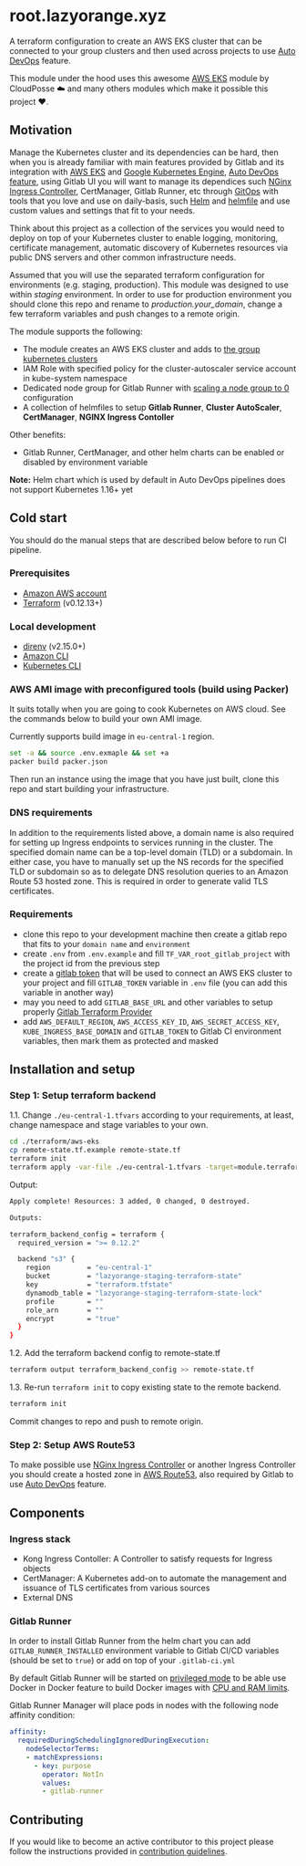 # root.lazyorange.xyz

A terraform configuration to create an AWS EKS cluster that can be connected 
to your group clusters and then used across projects to use [Auto DevOps](https://docs.gitlab.com/ee/topics/autodevops/#overview) feature.

This module under the hood uses this awesome [AWS EKS](https://github.com/cloudposse/terraform-aws-eks-cluster) module by CloudPosse :cloud: and many others modules which make it possible this project :heart:.

## Motivation

Manage the Kubernetes cluster and its dependencies can be hard, then when you is already familiar with main features provided by Gitlab and its integration with [AWS EKS](https://docs.gitlab.com/ee/user/project/clusters/add_remove_clusters.html#eks-cluster) and [Google Kubernetes Engine](https://docs.gitlab.com/ee/user/project/clusters/add_remove_clusters.html#gke-cluster), [Auto DevOps feature](https://docs.gitlab.com/ee/topics/autodevops/#overview), using Gitlab UI you will want to manage its dependices such [NGinx Ingress Controller](https://github.com/helm/charts/tree/master/stable/nginx-ingress), CertManager, Gitlab Runner, etc through [GitOps](https://www.weave.works/blog/practical-guide-gitops) with tools that you love and use on daily-basis, such [Helm](https://helm.sh) and [helmfile](https://github.com/roboll/helmfile) and use custom values and settings that fit to your needs.

Think about this project as a collection of the services you would need to deploy on top of your Kubernetes cluster to enable logging, monitoring, certificate management, automatic discovery of Kubernetes resources via public DNS servers and other common infrastructure needs.

Assumed that you will use the separated terraform configuration for environments (e.g. staging, production). 
This module was designed to use within *staging* environment.
In order to use for production environment you should clone this repo and rename to *production.your_domain*, change a few terraform variables and push changes to a remote origin.

The module supports the following:

- The module creates an AWS EKS cluster and adds to [the group kubernetes clusters](https://docs.gitlab.com/ee/user/group/clusters/#overview)
- IAM Role with specified policy for the cluster-autoscaler service account in kube-system namespace
- Dedicated node group for Gitlab Runner with [scaling a node group to 0](https://github.com/kubernetes/autoscaler/blob/master/cluster-autoscaler/cloudprovider/aws/README.md#scaling-a-node-group-to-0) configuration
- A collection of helmfiles to setup **Gitlab Runner**, **Cluster AutoScaler**, **CertManager**, **NGINX Ingress Contoller**

Other benefits:

- Gitlab Runner, CertManager, and other helm charts can be enabled or disabled by environment variable

**Note:** Helm chart which is used by default in Auto DevOps pipelines does not support Kubernetes 1.16+ yet

## Cold start

You should do the manual steps that are described below before to run CI pipeline.

### Prerequisites

- [Amazon AWS account](https://aws.amazon.com/)
- [Terraform](https://www.terraform.io/downloads.html) (v0.12.13+)

### Local development

- [direnv](https://direnv.net/) (v2.15.0+)
- [Amazon CLI](https://aws.amazon.com/cli/)
- [Kubernetes CLI](https://kubernetes.io/docs/tasks/tools/install-kubectl/)

### AWS AMI image with preconfigured tools (build using Packer)

It suits totally when you are going to cook Kubernetes on AWS cloud.
See the commands below to build your own AMI image.

Currently supports build image in `eu-central-1` region.

```bash
set -a && source .env.exmaple && set +a
packer build packer.json
```

Then run an instance using the image that you have just built, clone this repo and start building your infrastructure.

### DNS requirements

In addition to the requirements listed above, a domain name is also required for setting up Ingress endpoints to services running in the cluster.
The specified domain name can be a top-level domain (TLD) or a subdomain. 
In either case, you have to manually set up the NS records for the specified TLD or subdomain so as to delegate DNS resolution queries to an Amazon Route 53 hosted zone. This is required in order to generate valid TLS certificates.

### Requirements

* clone this repo to your development machine then create a gitlab repo that fits to your `domain name` and `environment`
* create `.env` from `.env.example` and fill `TF_VAR_root_gitlab_project` with the project id from the previous step
* create a [gitlab token](https://docs.gitlab.com/ee/user/profile/personal_access_tokens.html) that will be used to connect an AWS EKS cluster to your project and fill `GITLAB_TOKEN` variable in `.env` file (you can add this variable in another way)
* may you need to add `GITLAB_BASE_URL` and other variables to setup properly [Gitlab Terraform Provider](https://www.terraform.io/docs/providers/gitlab/index.html)
* add `AWS_DEFAULT_REGION`, `AWS_ACCESS_KEY_ID`, `AWS_SECRET_ACCESS_KEY`, `KUBE_INGRESS_BASE_DOMAIN` and `GITLAB_TOKEN` to Gitlab CI environment variables, then mark them as protected and masked

## Installation and setup

### Step 1: Setup terraform backend

1.1. Change `./eu-central-1.tfvars` according to your requirements,
at least, change namespace and stage variables to your own.

```bash
cd ./terraform/aws-eks
cp remote-state.tf.example remote-state.tf
terraform init
terraform apply -var-file ./eu-central-1.tfvars -target=module.terraform_state_backend
```

Output:

```bash
Apply complete! Resources: 3 added, 0 changed, 0 destroyed.

Outputs:

terraform_backend_config = terraform {
  required_version = ">= 0.12.2"

  backend "s3" {
    region         = "eu-central-1"
    bucket         = "lazyorange-staging-terraform-state"
    key            = "terraform.tfstate"
    dynamodb_table = "lazyorange-staging-terraform-state-lock"
    profile        = ""
    role_arn       = ""
    encrypt        = "true"
  }
}
```

1.2. Add the terraform backend config to remote-state.tf

```bash
terraform output terraform_backend_config >> remote-state.tf
```

1.3. Re-run `terraform init` to copy existing state to the remote backend.

```bash
terraform init
```

Commit changes to repo and push to remote origin.

### Step 2: Setup AWS Route53

To make possible use [NGinx Ingress Controller](https://github.com/helm/charts/tree/master/stable/nginx-ingress) or another Ingress Controller you should create a hosted zone in [AWS Route53](https://docs.aws.amazon.com/Route53/latest/DeveloperGuide/CreatingHostedZone.html), also required by Gitlab to use [Auto DevOps](https://docs.gitlab.com/ee/topics/autodevops/#overview) feature.

## Components

### Ingress stack

- Kong Ingress Contoller: A Controller to satisfy requests for Ingress objects
- CertManager: A Kubernetes add-on to automate the management and issuance of TLS certificates from various sources
- External DNS

### Gitlab Runner

In order to install Gitlab Runner from the helm chart you can add `GITLAB_RUNNER_INSTALLED` environment variable to Gitlab CI/CD variables (should be set to `true`) or add on top of your `.gitlab-ci.yml`

By default Gitlab Runner will be started on [privileged mode](https://docs.gitlab.com/runner/executors/kubernetes.html#using-docker-dind) to be able use Docker in Docker feature to build Docker images with [CPU and RAM limits](/helmfile.d/gitlab/k8s-runner/gitlab-runner.yaml). 

Gitlab Runner Manager will place pods in nodes with the following node affinity condition:

```yaml
affinity:
  requiredDuringSchedulingIgnoredDuringExecution:
    nodeSelectorTerms:
    - matchExpressions:
      - key: purpose
        operator: NotIn
        values:
        - gitlab-runner
```

## Contributing

If you would like to become an active contributor to this project please follow the instructions provided in [contribution guidelines](CONTRIBUTING.md).
